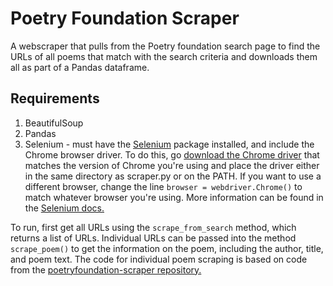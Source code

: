 # Poetry Foundation Scraper
A webscraper that pulls from the Poetry foundation search page to find the URLs of all poems that match with the search criteria and downloads them all as part of a Pandas dataframe. 

## Requirements
1. BeautifulSoup
2. Pandas
3. Selenium - must have the [Selenium](https://www.seleniumhq.org/) package installed, and include the Chrome browser driver. To do this, go [download the Chrome driver](https://sites.google.com/a/chromium.org/chromedriver/downloads) that matches the version of Chrome you're using and place the driver either in the same directory as scraper.py or on the PATH.
If you want to use a different browser, change the line `browser = webdriver.Chrome()` to match whatever browser you're using. More information can be found in the [Selenium docs.](https://seleniumhq.github.io/selenium/docs/api/py/api.html)

To run, first get all URLs using the `scrape_from_search` method, which returns a list of URLs. Individual URLs can be passed into the method `scrape_poem()` to get the information on the poem, including the author, title, and poem text. The code for individual poem scraping is based on code from the [poetryfoundation-scraper repository.](https://github.com/eli8527/poetryfoundation-scraper/blob/master/scrape.py)
